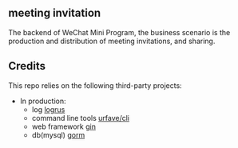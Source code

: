 ## meeting invitation
The backend of WeChat Mini Program, the business scenario is the production and distribution of meeting invitations, and sharing.


## Credits

This repo relies on the following third-party projects:

- In production:
  - log                [logrus](https://github.com/sirupsen/logrus)
  - command line tools [urfave/cli](https://github.com/urfave/cli)
  - web framework      [gin](https://github.com/gin-gonic/gin)
  - db(mysql)          [gorm](https://github.com/go-gorm/gorm)
